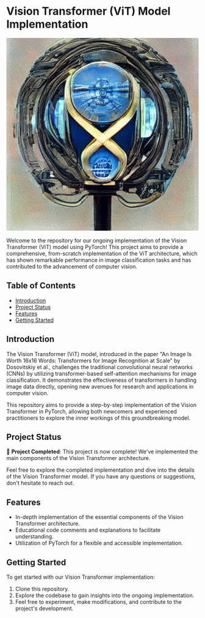 # Vision Transformer (ViT) Model Implementation

![Vision Transformer](visiontransformer1.png)

Welcome to the repository for our ongoing implementation of the Vision Transformer (ViT) model using PyTorch! This project aims to provide a comprehensive, from-scratch implementation of the ViT architecture, which has shown remarkable performance in image classification tasks and has contributed to the advancement of computer vision.

## Table of Contents

- [Introduction](#introduction)
- [Project Status](#project-status)
- [Features](#features)
- [Getting Started](#getting-started)

## Introduction

The Vision Transformer (ViT) model, introduced in the paper "An Image Is Worth 16x16 Words: Transformers for Image Recognition at Scale" by Dosovitskiy et al., challenges the traditional convolutional neural networks (CNNs) by utilizing transformer-based self-attention mechanisms for image classification. It demonstrates the effectiveness of transformers in handling image data directly, opening new avenues for research and applications in computer vision.

This repository aims to provide a step-by-step implementation of the Vision Transformer in PyTorch, allowing both newcomers and experienced practitioners to explore the inner workings of this groundbreaking model.

## Project Status

🎉 **Project Completed**: This project is now complete! We've implemented the main components of the Vision Transformer architecture.

Feel free to explore the completed implementation and dive into the details of the Vision Transformer model. If you have any questions or suggestions, don't hesitate to reach out.

## Features

- In-depth implementation of the essential components of the Vision Transformer architecture.
- Educational code comments and explanations to facilitate understanding.
- Utilization of PyTorch for a flexible and accessible implementation.

## Getting Started

To get started with our Vision Transformer implementation:

1. Clone this repository.
2. Explore the codebase to gain insights into the ongoing implementation.
3. Feel free to experiment, make modifications, and contribute to the project's development.
